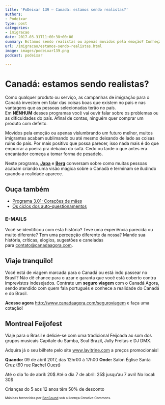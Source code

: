 ```yaml
---
title: 'PoDeixar 139 – Canadá: estamos sendo realistas?'
authors:
- Podeixar
type: post
categories:
- imigracao
date: 2017-03-31T11:00:38+00:00
summary: Estamos sendo realistas ou apenas movidos pela emoção? Conheça porque imigrantes acabam iludidos quando chegam ao Canadá e conhecem a realidade do dia-a-dia
url: /imigracao/estamos-sendo-realistas.html
image: images/podeixar139.png
podcast: podeixar

---
```

# Canadá: estamos sendo realistas?

Como qualquer produto ou serviço, as campanhas de imigração para o Canadá investem em falar das coisas boas que existem no país e nas vantagens que as pessoas selecionadas terão no país. Em **NENHUM** desses programas você vai ouvir falar sobre os problemas ou as dificuldades do país. Afinal de contas, ninguém quer comprar um produto com defeito.

Movidos pela emoção ou apenas vislumbrando um futuro melhor, muitos imigrantes acabam sublimando ou até mesmo deixando de lado as coisas ruins do país. Por mais positivo que possa parecer, isso nada mais é do que empurrar a poeira pra debaixo do sofá. Cedo ou tarde o que antes era encantador começa a tomar forma de pesadelo.

Neste programa, [**Japa**][1] e [**Berg**][2] conversam sobre como muitas pessoas acabam criando uma visão mágica sobre o Canadá e terminam se iludindo quando a realidade aparece.



## Ouça também

  * [Programa 3.01: Corações de mães][3]
  * [Os ciclos dos auto-questionamentos][4]

### E-MAILS

Você se identificou com esta história? Teve uma experiência parecida ou muito diferente? Tem uma percepção diferente da nossa? Mande sua história, críticas, elogios, sugestões e caneladas para <contato@canadaagora.com>.

## Viaje tranquilo!

Você está de viagem marcada para o Canadá ou está indo passear no Brasil? Não dê chance para o azar e garanta que você está coberto contra imprevistos indesejados. Contrate um **seguro viagem** com o Canadá Agora, sendo atendido com quem fala português e conhece a realidade do Canadá e do Brasil.

**Acesse agora** <http://www.canadaagora.com/seguroviagem> e faça uma cotação!

## Montreal Feijofest

Viaje para o Brasil e delicie-se com uma tradicional Feijoada ao som dos grupos musicais Capitale du Samba, Soul Brazil, Jully Freitas e DJ DMX.

Adquira já o seu bilhete pelo site <a href="http://www.lavitrine.com/activity/Montreal_Feijofest" target="_blank">www.lavitrine.com</a> a preços promocionais!

**Quando:** 09 de abril 2017, das 12hr00 à 17h00
**Onde:** Salon Église Santa Cruz (60 rue Rachel Ouest)

Até o dia 1o de abril: 20$
Até o dia 7 de abril: 25$ jusqu’au 7 avril
No local: 30$

Crianças do 5 aos 12 anos têm 50% de desconto

<span style="font-size: 8pt;">Músicas fornecidas por <a href="http://www.bensound.com/" target="_blank">BenSound</a> sob a licença Creative Commons.</span>

 [1]: https://www.canadaagora.com/japa
 [2]: https://www.canadaagora.com/berg
 [3]: https://www.canadaagora.com/podeixar/3-01-coracoes-de-maes.html
 [4]: https://www.canadaagora.com/berg/ml-17-ciclos.html